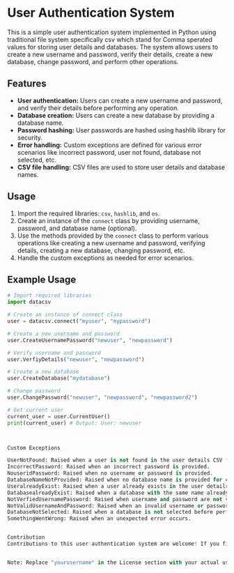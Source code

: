 # User Authentication System 

This is a simple user authentication system implemented in Python using traditional file system specifically csv which stand for Comma sperated values for storing user details and databases. The system allows users to create a new username and password, verify their details, create a new database, change password, and perform other operations.

## Features

- **User authentication:** Users can create a new username and password, and verify their details before performing any operation.
- **Database creation:** Users can create a new database by providing a database name.
- **Password hashing:** User passwords are hashed using hashlib library for security.
- **Error handling:** Custom exceptions are defined for various error scenarios like incorrect password, user not found, database not selected, etc.
- **CSV file handling:** CSV files are used to store user details and database names.

## Usage

1. Import the required libraries: `csv`, `hashlib`, and `os`.
2. Create an instance of the `connect` class by providing username, password, and database name (optional).
3. Use the methods provided by the `connect` class to perform various operations like creating a new username and password, verifying details, creating a new database, changing password, etc.
4. Handle the custom exceptions as needed for error scenarios.

## Example Usage

```python
# Import required libraries
import datacsv 

# Create an instance of connect class
user = datacsv.connect("myuser", "mypassword")

# Create a new username and password
user.CreateUsernamePassword("newuser", "newpassword")

# Verify username and password
user.VerfiyDetails("newuser", "newpassword")

# Create a new database
user.CreateDatabase("mydatabase")

# Change password
user.ChangePassword("newuser", "newpassword", "newpassword2")

# Get current user
current_user = user.CurrentUser()
print(current_user) # Output: User: newuser



Custom Exceptions

UserNotFound: Raised when a user is not found in the user details CSV file.
IncorrectPassword: Raised when an incorrect password is provided.
NouseridPassword: Raised when no username or password is provided.
DatabaseNameNotProvided: Raised when no database name is provided for creating a new database.
UseralreadyExist: Raised when a user already exists in the user details CSV file.
DatabasealreadyExist: Raised when a database with the same name already exists.
NotVerfiedUsernamePassword: Raised when username and password are not verified.
NotValidUsernameAndPassword: Raised when an invalid username or password is provided.
DatabaseNotSelected: Raised when a database is not selected before performing an operation.
SomethingWentWrong: Raised when an unexpected error occurs.


Contribution
Contributions to this user authentication system are welcome! If you find any issues or have suggestions for improvements, please feel free to create a pull request or open an issue.


Note: Replace "yourusername" in the License section with your actual username or organization name if you use a different one.
